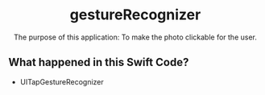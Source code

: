 <h1 align="center">gestureRecognizer</h1>

<p align="center">
The purpose of this application: To make the photo clickable for the user.
</p>

## What happened in this Swift Code?

- UITapGestureRecognizer
